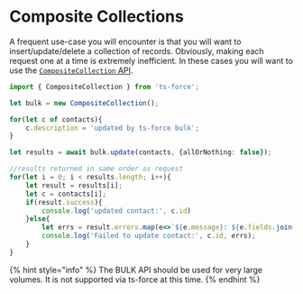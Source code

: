 # Composite Collections

A frequent use-case you will encounter is that you will want to insert/update/delete a collection of records. Obviously, making each request one at a time is extremely inefficient. In these cases you will want to use the [`CompositeCollection` API](https://developer.salesforce.com/docs/atlas.en-us.api_rest.meta/api_rest/resources_composite_sobjects_collections.htm).

```typescript
import { CompositeCollection } from 'ts-force';

let bulk = new CompositeCollection();

for(let c of contacts){
    c.description = 'updated by ts-force bulk';
}

let results = await bulk.update(contacts, {allOrNothing: false});

//results returned in same order as request
for(let i = 0; i < results.length; i++){
    let result = results[i];
    let c = contacts[i];
    if(result.success){
        console.log('updated contact:', c.id)
    }else{
        let errs = result.errors.map(e=>`${e.message}: ${e.fields.join(',')}`).join('\n');
        console.log('Failed to update contact:', c.id, errs);
    }
}
```



{% hint style="info" %}
The BULK API should be used for very large volumes.  It is not supported via ts-force at this time.
{% endhint %}

